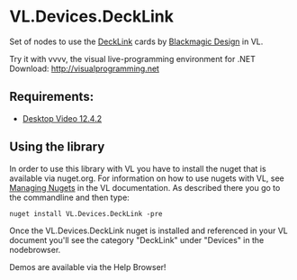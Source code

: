 # VL.Devices.DeckLink
Set of nodes to use the [DeckLink](https://www.blackmagicdesign.com/products/decklink) cards by [Blackmagic Design](https://www.blackmagicdesign.com) in VL.

Try it with vvvv, the visual live-programming environment for .NET  
Download: http://visualprogramming.net

## Requirements:
* [Desktop Video 12.4.2](https://www.blackmagicdesign.com/support/family/capture-and-playback)

## Using the library
In order to use this library with VL you have to install the nuget that is available via nuget.org. For information on how to use nugets with VL, see [Managing Nugets](https://thegraybook.vvvv.org/reference/libraries/dependencies.html#manage-nugets) in the VL documentation. As described there you go to the commandline and then type:

    nuget install VL.Devices.DeckLink -pre

Once the VL.Devices.DeckLink nuget is installed and referenced in your VL document you'll see the category "DeckLink" under "Devices" in the nodebrowser. 

Demos are available via the Help Browser!
